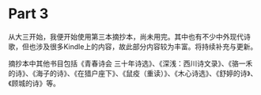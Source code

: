 # Part 3

从大三开始，我便开始使用第三本摘抄本，尚未用完。其中也有不少中外现代诗歌，但也涉及很多Kindle上的内容，故此部分内容较为丰富。将持续补充与更新。

摘抄本中其他书目包括《青春诗会 三十年诗选》、《深浅：西川诗文录》、《骆一禾的诗》、《海子的诗》、《在猎户座下》、《鼠疫（重读）》、《木心诗选》、《舒婷的诗》、《顾城的诗》等。